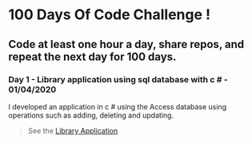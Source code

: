 # 100 Days Of Code Challenge !
## Code at least one hour a day, share repos, and repeat the next day for 100 days.
### Day 1 - Library application using sql database with c # - 01/04/2020
I developed an application in c # using the Access database using operations such as adding, deleting and updating.
> See the [Library Application](https://github.com/edacaam/100DaysOfCode-CSharp/tree/master/Day1)
 
  
